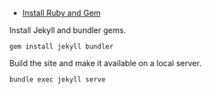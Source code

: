 * [Install Ruby and Gem](https://jekyllrb.com/docs/installation/)

Install Jekyll and bundler gems.

    gem install jekyll bundler


Build the site and make it available on a local server.

    bundle exec jekyll serve